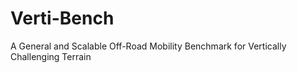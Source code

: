 # Verti-Bench
A General and Scalable Off-Road Mobility Benchmark for Vertically Challenging Terrain
